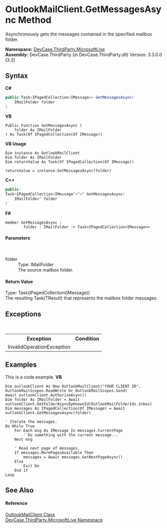 # OutlookMailClient.GetMessagesAsync Method 
 

Asynchronously gets the messages contained in the specified mailbox folder.

**Namespace:**&nbsp;<a href="N_DevCase_ThirdParty_MicrosoftLive">DevCase.ThirdParty.MicrosoftLive</a><br />**Assembly:**&nbsp;DevCase.ThirdParty (in DevCase.ThirdParty.dll) Version: 3.3.0.0 (3.3)

## Syntax

**C#**<br />
``` C#
public Task<IPagedCollection<IMessage>> GetMessagesAsync(
	IMailFolder folder
)
```

**VB**<br />
``` VB
Public Function GetMessagesAsync ( 
	folder As IMailFolder
) As Task(Of IPagedCollection(Of IMessage))
```

**VB Usage**<br />
``` VB Usage
Dim instance As OutlookMailClient
Dim folder As IMailFolder
Dim returnValue As Task(Of IPagedCollection(Of IMessage))

returnValue = instance.GetMessagesAsync(folder)
```

**C++**<br />
``` C++
public:
Task<IPagedCollection<IMessage^>^>^ GetMessagesAsync(
	IMailFolder^ folder
)
```

**F#**<br />
``` F#
member GetMessagesAsync : 
        folder : IMailFolder -> Task<IPagedCollection<IMessage>> 

```


#### Parameters
&nbsp;<dl><dt>folder</dt><dd>Type: IMailFolder<br />The source mailbox folder.</dd></dl>

#### Return Value
Type: Task(IPagedCollection(IMessage))<br />The resulting Task(TResult) that represents the mailbox folder messages.

## Exceptions
&nbsp;<table><tr><th>Exception</th><th>Condition</th></tr><tr><td>InvalidOperationException</td><td /></tr></table>

## Examples
This is a code example. 
**VB**<br />
``` VB
Dim outlookClient As New OutlookMailClient("YOUR CLIENT ID", OutlookMailScopes.ReadWrite Or OutlookMailScopes.Send)
Await outlookClient.AuthorizeAsync()
Dim folder As IMailFolder = Await outlookClient.GetFolderAsyncByKnownId(OutlookMailFolderIds.Inbox)
Dim messages As IPagedCollection(Of IMessage) = Await outlookClient.GetMessagesAsync(folder)

' Iterate the messages.
Do While True
    For Each msg As IMessage In messages.CurrentPage
        ' Do something with the current message...
    Next msg

    ' Read next page of messages.
    If messages.MorePagesAvailable Then
        messages = Await messages.GetNextPageAsync()
    Else
        Exit Do
    End If
Loop
```


## See Also


#### Reference
<a href="T_DevCase_ThirdParty_MicrosoftLive_OutlookMailClient">OutlookMailClient Class</a><br /><a href="N_DevCase_ThirdParty_MicrosoftLive">DevCase.ThirdParty.MicrosoftLive Namespace</a><br />